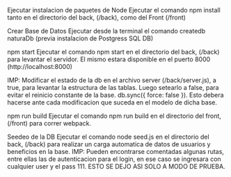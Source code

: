Ejecutar instalacion de paquetes de Node
Ejecutar el comando npm install tanto en el directorio del back, (/back), como del Front (/front)

Crear Base de Datos
Ejecutar desde la terminal el comando createdb naturaDb (previa instalacion de Postgress SQL DB)

npm start
Ejecutar el comando npm start en el directorio del back, (/back) para levantar el servidor. El mismo estara disponible en el puerto 8000 (http://localhost:8000)

IMP: Modificar el estado de la db en el archivo server (/back/server.js), a true, para levantar la estructura de las tablas. Luego setearlo a false, para evitar el reinicio constante de la base. db.sync({ force: false }). Esto debera hacerse ante cada modificacion que suceda en el modelo de dicha base.

npm run build
Ejecutar el comando npm run build en el directorio del front, (/front) para correr webpack.

Seedeo de la DB
Ejecutar el comando node seed.js en el directorio del back, (/back) para realizar un carga automatica de datos de usuarios y beneficios en la base. 
IMP: Pueden encontrarse comentadas algunas rutas, entre ellas las de autenticacion para el login,
en ese caso se ingresara con cualquier user y
el pass 111. ESTO SE DEJO ASI SOLO A MODO DE PRUEBA.
